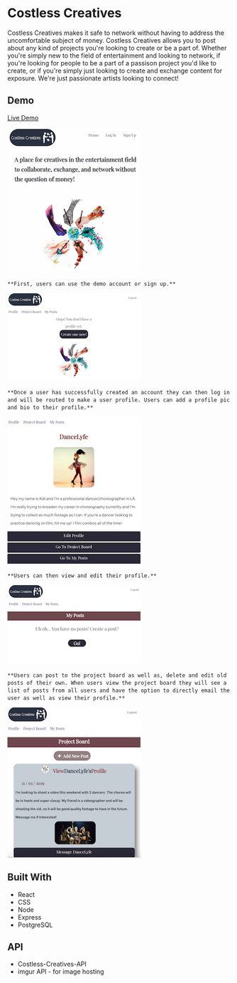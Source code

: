 # **Costless Creatives**

Costless Creatives makes it safe to network without having to address the uncomfortable subject of money. Costless Creatives allows you to post about any kind of projects you're looking to create or be a part of. Whether you're simply new to the field of entertainment and looking to network, if you're looking for people to be a part of a passison project you'd like to create, or if you're simply just looking to create and exchange content for exposure. We're just passionate artists looking to connect!

## **Demo**

[Live Demo](https://costless-creatives.pratttarin.now.sh/)

![Costless Creatives screenshot](/src/images/landing.png)

`**First, users can use the demo account or sign up.**`

![Costless Creatives screenshot](/src/images/newprofile.png)

`**Once a user has successfully created an account they can then log in and will be routed to make a user profile. Users can add a profile pic and bio to their profile.**`

![Costless Creatives screenshot](/src/images/myprofile.png)

`**Users can then view and edit their profile.**`

![Costless Creatives screenshot](/src/images/newpost.png)

`**Users can post to the project board as well as, delete and edit old posts of their own. When users view the project board they will see a list of posts from all users and have the option to directly email the user as well as view their profile.**`

![Costless Creatives screenshot](/src/images/projectboard.png)

## **Built With**
* React
* CSS
* Node
* Express
* PostgreSQL

## **API**
* Costless-Creatives-API
* imgur API - for image hosting